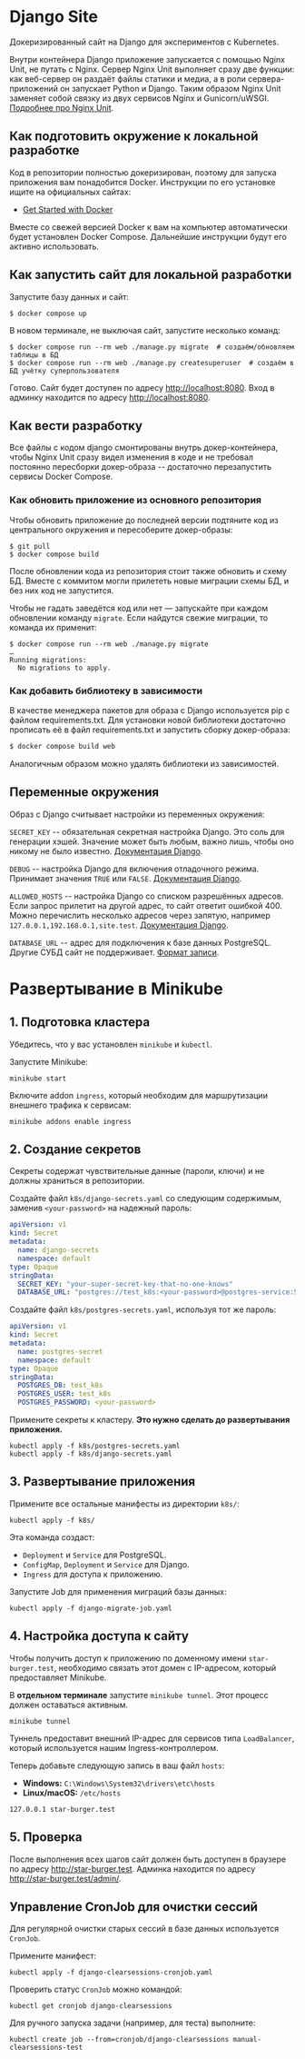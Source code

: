 # Django Site

Докеризированный сайт на Django для экспериментов с Kubernetes.

Внутри контейнера Django приложение запускается с помощью Nginx Unit, не путать с Nginx. Сервер Nginx Unit выполняет сразу две функции: как веб-сервер он раздаёт файлы статики и медиа, а в роли сервера-приложений он запускает Python и Django. Таким образом Nginx Unit заменяет собой связку из двух сервисов Nginx и Gunicorn/uWSGI. [Подробнее про Nginx Unit](https://unit.nginx.org/).

## Как подготовить окружение к локальной разработке

Код в репозитории полностью докеризирован, поэтому для запуска приложения вам понадобится Docker. Инструкции по его установке ищите на официальных сайтах:

- [Get Started with Docker](https://www.docker.com/get-started/)

Вместе со свежей версией Docker к вам на компьютер автоматически будет установлен Docker Compose. Дальнейшие инструкции будут его активно использовать.

## Как запустить сайт для локальной разработки

Запустите базу данных и сайт:

```shell
$ docker compose up
```

В новом терминале, не выключая сайт, запустите несколько команд:

```shell
$ docker compose run --rm web ./manage.py migrate  # создаём/обновляем таблицы в БД
$ docker compose run --rm web ./manage.py createsuperuser  # создаём в БД учётку суперпользователя
```

Готово. Сайт будет доступен по адресу [http://localhost:8080](http://localhost:8080). Вход в админку находится по адресу [http://localhost:8080](http://localhost:8080/admin).

## Как вести разработку

Все файлы с кодом django смонтированы внутрь докер-контейнера, чтобы Nginx Unit сразу видел изменения в коде и не требовал постоянно пересборки докер-образа -- достаточно перезапустить сервисы Docker Compose.

### Как обновить приложение из основного репозитория

Чтобы обновить приложение до последней версии подтяните код из центрального окружения и пересоберите докер-образы:

``` shell
$ git pull
$ docker compose build
```

После обновлении кода из репозитория стоит также обновить и схему БД. Вместе с коммитом могли прилететь новые миграции схемы БД, и без них код не запустится.

Чтобы не гадать заведётся код или нет — запускайте при каждом обновлении команду `migrate`. Если найдутся свежие миграции, то команда их применит:

```shell
$ docker compose run --rm web ./manage.py migrate
…
Running migrations:
  No migrations to apply.
```

### Как добавить библиотеку в зависимости

В качестве менеджера пакетов для образа с Django используется pip с файлом requirements.txt. Для установки новой библиотеки достаточно прописать её в файл requirements.txt и запустить сборку докер-образа:

```sh
$ docker compose build web
```

Аналогичным образом можно удалять библиотеки из зависимостей.

<a name="env-variables"></a>
## Переменные окружения

Образ с Django считывает настройки из переменных окружения:

`SECRET_KEY` -- обязательная секретная настройка Django. Это соль для генерации хэшей. Значение может быть любым, важно лишь, чтобы оно никому не было известно. [Документация Django](https://docs.djangoproject.com/en/3.2/ref/settings/#secret-key).

`DEBUG` -- настройка Django для включения отладочного режима. Принимает значения `TRUE` или `FALSE`. [Документация Django](https://docs.djangoproject.com/en/3.2/ref/settings/#std:setting-DEBUG).

`ALLOWED_HOSTS` -- настройка Django со списком разрешённых адресов. Если запрос прилетит на другой адрес, то сайт ответит ошибкой 400. Можно перечислить несколько адресов через запятую, например `127.0.0.1,192.168.0.1,site.test`. [Документация Django](https://docs.djangoproject.com/en/3.2/ref/settings/#allowed-hosts).

`DATABASE_URL` -- адрес для подключения к базе данных PostgreSQL. Другие СУБД сайт не поддерживает. [Формат записи](https://github.com/jacobian/dj-database-url#url-schema).

# Развертывание в Minikube

## 1. Подготовка кластера

Убедитесь, что у вас установлен `minikube` и `kubectl`.

Запустите Minikube:
```shell
minikube start
```

Включите addon `ingress`, который необходим для маршрутизации внешнего трафика к сервисам:
```shell
minikube addons enable ingress
```

## 2. Создание секретов

Секреты содержат чувствительные данные (пароли, ключи) и не должны храниться в репозитории.

Создайте файл `k8s/django-secrets.yaml` со следующим содержимым, заменив `<your-password>` на надежный пароль:
```yaml
apiVersion: v1
kind: Secret
metadata:
  name: django-secrets
  namespace: default
type: Opaque
stringData:
  SECRET_KEY: "your-super-secret-key-that-no-one-knows"
  DATABASE_URL: "postgres://test_k8s:<your-password>@postgres-service:5432/test_k8s"
```

Создайте файл `k8s/postgres-secrets.yaml`, используя тот же пароль:
```yaml
apiVersion: v1
kind: Secret
metadata:
  name: postgres-secret
  namespace: default
type: Opaque
stringData:
  POSTGRES_DB: test_k8s
  POSTGRES_USER: test_k8s
  POSTGRES_PASSWORD: <your-password>
```

Примените секреты к кластеру. **Это нужно сделать до развертывания приложения.**
```shell
kubectl apply -f k8s/postgres-secrets.yaml
kubectl apply -f k8s/django-secrets.yaml
```

## 3. Развертывание приложения

Примените все остальные манифесты из директории `k8s/`:
```shell
kubectl apply -f k8s/
```
Эта команда создаст:
- `Deployment` и `Service` для PostgreSQL.
- `ConfigMap`, `Deployment` и `Service` для Django.
- `Ingress` для доступа к приложению.

Запустите Job для применения миграций базы данных:
```shell
kubectl apply -f django-migrate-job.yaml
```

## 4. Настройка доступа к сайту

Чтобы получить доступ к приложению по доменному имени `star-burger.test`, необходимо связать этот домен с IP-адресом, который предоставляет Minikube.

В **отдельном терминале** запустите `minikube tunnel`. Этот процесс должен оставаться активным.
```shell
minikube tunnel
```
Туннель предоставит внешний IP-адрес для сервисов типа `LoadBalancer`, который используется нашим Ingress-контроллером.

Теперь добавьте следующую запись в ваш файл `hosts`:
- **Windows:** `C:\Windows\System32\drivers\etc\hosts`
- **Linux/macOS:** `/etc/hosts`

```
127.0.0.1 star-burger.test
```

## 5. Проверка

После выполнения всех шагов сайт должен быть доступен в браузере по адресу http://star-burger.test. Админка находится по адресу http://star-burger.test/admin/.

## Управление CronJob для очистки сессий

Для регулярной очистки старых сессий в базе данных используется `CronJob`.

Примените манифест:
```shell
kubectl apply -f django-clearsessions-cronjob.yaml
```

Проверить статус `CronJob` можно командой:
```shell
kubectl get cronjob django-clearsessions
```

Для ручного запуска задачи (например, для теста) выполните:
```shell
kubectl create job --from=cronjob/django-clearsessions manual-clearsessions-test
```
